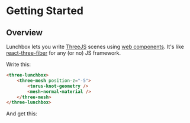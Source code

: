 # Getting Started

## Overview

Lunchbox lets you write [ThreeJS](https://threejs.org/) scenes using [web components](https://developer.mozilla.org/en-US/docs/Web/API/Web_components). It's like [react-three-fiber](https://docs.pmnd.rs/react-three-fiber/getting-started/introduction) for any (or no) JS framework.

Write this:

```html
<three-lunchbox>
    <three-mesh position-z="-5">
        <torus-knot-geometry />
        <mesh-normal-material />
    </three-mesh>
</three-lunchbox>
```

And get this:

<three-lunchbox>
    <three-mesh position-z="-5">
        <torus-knot-geometry />
        <mesh-normal-material />
    </three-mesh>
</three-lunchbox>
